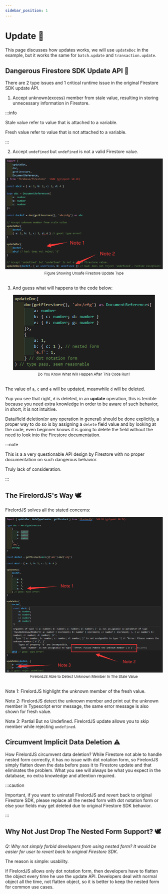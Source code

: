 ```yaml
---
sidebar_position: 1
---
```


# Update 🍃

This page discusses how updates works, we will use `updateDoc` in the example, but it works the same for `batch.update` and `transaction.update`.

## Dangerous Firestore SDK Update API 🦤

There are 2 type issues and 1 critical runtime issue in the original Firestore SDK update API.

1. Accept unknown(excess) member from stale value, resulting in storing unnecessary information in Firestore.

:::info

Stale value refer to value that is attached to a variable.

Fresh value refer to value that is not attached to a variable.

:::

2. Accept `undefined` but `undefined` is not a valid Firestore value.

<div align='center'>
    <img src='https://github.com/tylim88/FirelordJSDoc/blob/main/static/img/update1.png?raw=true' /></div>
<div align='center'>
    <small>Figure Showing Unsafe Firestore Update Type</small>
</div>
<br/>

3. And guess what will happens to the code below:

<div align='center'>
    <img src='https://github.com/tylim88/FirelordJSDoc/blob/main/static/img/update2.png?raw=true' /></div>
<div align='center'>
    <small>Do You Know What Will Happen After This Code Run?</small>
</div>
<br/>

The value of `a`, `c` and `e` will be updated, meanwhile `d` will be deleted.

Yup you see that right, `d` is deleted, in an **update** operation, this is terrible because you need extra knowledge in order to be aware of such behavior, in short, it is not intuitive.

Data/field deletion(or any operation in general) should be done explicitly, a proper way to do so is by assigning a `delete` field value and by looking at the code, even beginner knows it is going to delete the field without the need to look into the Firestore documentation.

:::note

This is a a very questionable API design by Firestore with no proper documentation on such dangerous behavior.

Truly lack of consideration.

:::

## The FirelordJS's Way 🕊️

FirelordJS solves all the stated concerns:

<div align='center'>
    <img src='https://github.com/tylim88/FirelordJSDoc/blob/main/static/img/update3.png?raw=true' /></div>
<div align='center'>
    <small>FirelordJS Able to Detect Unknown Member In The Stale Value</small>
</div>
<br/>

Note 1: FirelordJS highlight the unknown member of the fresh value.

Note 2: FirelordJS detect the unknown member and print out the unknown member in Typescript error message, the same error message is also shown for fresh value.

Note 3: Partial But no Undefined. FirelordJS update allows you to skip member while rejecting `undefined`.

## Circumvent Implicit Data Deletion ⚠️

How FirelordJS circumvent data deletion? While Firestore not able to handle nested form correctly, it has no issue with dot notation form, so FirelordJS simply flatten down the data before pass it to Firestore update and that eliminates the problem. What you see will always be what you expect in the database, no extra knowledge and attention required.

:::caution

Important, if you want to uninstall FirelordJS and revert back to original Firestore SDK, please replace all the nested form with dot notation form or else your fields may get deleted due to original Firestore SDK behavior.

:::

## Why Not Just Drop The Nested Form Support? 🕊️

_Q: Why not simply forbid developers from using nested form? It would be easier for user to revert back to original Firestore SDK._

The reason is simple: usability.

If FirelordJS allows only dot notation form, then developers have to flatten the object every time he use the update API. Developers deal with normal object all the time, not flatten object, so it is better to keep the nested form for common use cases.
